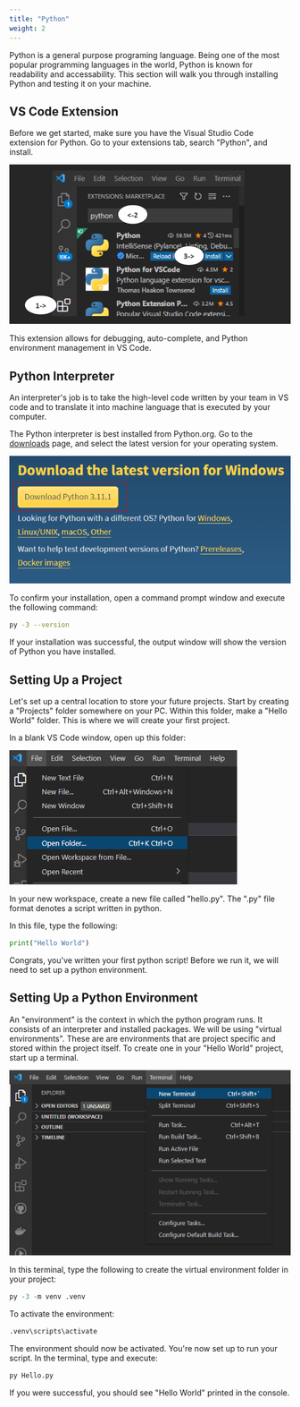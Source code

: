 ```yaml
---
title: "Python"
weight: 2
---
```


Python is a general purpose programing language. Being one of the most popular
programming languages in the world, Python is known for readability and accessability.
This section will walk you through installing Python and testing it on your machine.

## VS Code Extension

Before we get started, make sure you have the Visual Studio Code extension for Python.
Go to your extensions tab, search "Python", and install.

![Installing the Python Extension in VS Code](PythonPic1.png)

This extension allows for debugging, auto-complete, and Python environment management in
VS Code.

## Python Interpreter

An interpreter's job is to take the high-level code written by your team in VS code and
to translate it into machine language that is executed by your computer.

The Python interpreter is best installed from Python.org. Go to the
[downloads](https://www.python.org/downloads/) page, and select the latest version for
your operating system.

![](2022-12-27-21-59-20.png)

To confirm your installation, open a command prompt window and execute the following
command:

```bash
py -3 --version
```

If your installation was successful, the output window will show the version of Python
you have installed.

## Setting Up a Project

Let's set up a central location to store your future projects. Start by creating a
"Projects" folder somewhere on your PC. Within this folder, make a "Hello World" folder.
This is where we will create your first project.

In a blank VS Code window, open up this folder:

![Opening a new folder from file](PythonPic2.png)

In your new workspace, create a new file called "hello.py". The ".py" file format
denotes a script written in python.

In this file, type the following:

```python
print("Hello World")
```

Congrats, you've written your first python script! Before we run it, we will need to set
up a python environment.

## Setting Up a Python Environment

An "environment" is the context in which the python program runs. It consists of an
interpreter and installed packages. We will be using "virtual environments". These are
are environments that are project specific and stored within the project itself. To
create one in your "Hello World" project, start up a terminal.

![Opening a new terminal in VS Code](PythonPic3.png)

In this terminal, type the following to create the virtual environment folder in your
project:

```python
py -3 -m venv .venv
```

To activate the environment:

```python
.venv\scripts\activate
```

The environment should now be activated. You're now set up to run your script. In the
terminal, type and execute:

```python
py Hello.py
```

If you were successful, you should see "Hello World" printed in the console.
